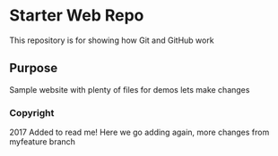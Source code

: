 # Starter Web Repo

This repository is for showing how Git and GitHub work

## Purpose

Sample website with plenty of files for demos
lets make changes

### Copyright
2017
Added to read me!
Here we go adding again, more changes from myfeature branch
